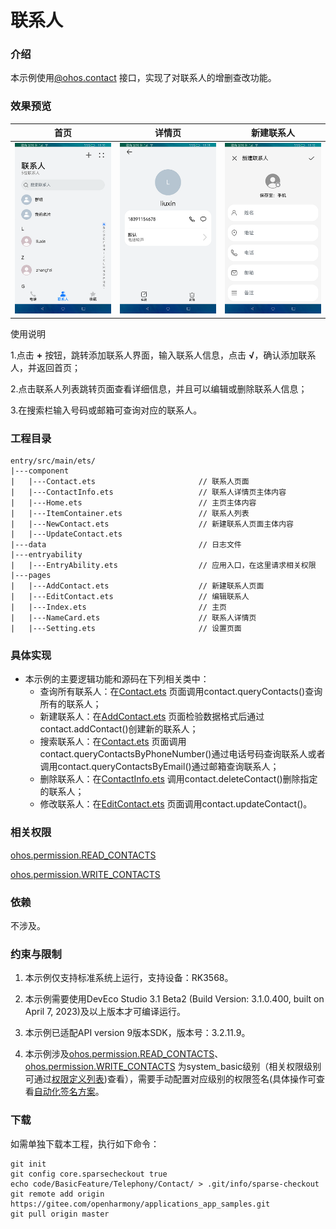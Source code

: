 # 联系人

### 介绍

本示例使用[@ohos.contact](https://docs.openharmony.cn/pages/v4.1/zh-cn/application-dev/reference/apis-contacts-kit/js-apis-contact.md)
接口，实现了对联系人的增删查改功能。

### 效果预览

|首页|详情页|新建联系人|
|-----|-----|-----|
|![](screenshots/device/main.png) |![](screenshots/device/details.png)|![](screenshots/device/add.png)|

使用说明

1.点击 **+** 按钮，跳转添加联系人界面，输入联系人信息，点击 **√**，确认添加联系人，并返回首页；

2.点击联系人列表跳转页面查看详细信息，并且可以编辑或删除联系人信息；

3.在搜索栏输入号码或邮箱可查询对应的联系人。

### 工程目录
```
entry/src/main/ets/
|---component
|   |---Contact.ets                       // 联系人页面
|   |---ContactInfo.ets                   // 联系人详情页主体内容
|   |---Home.ets                          // 主页主体内容
|   |---ItemContainer.ets                 // 联系人列表
|   |---NewContact.ets                    // 新建联系人页面主体内容
|   |---UpdateContact.ets
|---data                                  // 日志文件
|---entryability                          
|   |---EntryAbility.ets                  // 应用入口，在这里请求相关权限
|---pages
|   |---AddContact.ets                    // 新建联系人页面
|   |---EditContact.ets                   // 编辑联系人
|   |---Index.ets                         // 主页
|   |---NameCard.ets                      // 联系人详情页
|   |---Setting.ets                       // 设置页面
```

### 具体实现
* 本示例的主要逻辑功能和源码在下列相关类中：
  * 查询所有联系人：在[Contact.ets](entry/src/main/ets/component/Contact.ets)
    页面调用contact.queryContacts()查询所有的联系人；
  * 新建联系人：在[AddContact.ets](entry/src/main/ets/pages/AddContact.ets)
    页面检验数据格式后通过contact.addContact()创建新的联系人；
  * 搜索联系人：在[Contact.ets](entry/src/main/ets/component/Contact.ets)
    页面调用contact.queryContactsByPhoneNumber()通过电话号码查询联系人或者调用contact.queryContactsByEmail()通过邮箱查询联系人；
  * 删除联系人：在[ContactInfo.ets](entry/src/main/ets/component/ContactInfo.ets)
    调用contact.deleteContact()删除指定的联系人；
  * 修改联系人：在[EditContact.ets](entry/src/main/ets/pages/EditContact.ets)
    页面调用contact.updateContact()。

### 相关权限

[ohos.permission.READ_CONTACTS](https://gitee.com/openharmony/docs/blob/master/zh-cn/application-dev/security/AccessToken/permissions-for-system-apps.md#ohospermissionread_contacts)

[ohos.permission.WRITE_CONTACTS](https://gitee.com/openharmony/docs/blob/master/zh-cn/application-dev/security/AccessToken/permissions-for-system-apps.md#ohospermissionwrite_contacts)

### 依赖

不涉及。

### 约束与限制

1. 本示例仅支持标准系统上运行，支持设备：RK3568。

2. 本示例需要使用DevEco Studio 3.1 Beta2 (Build Version: 3.1.0.400, built on April 7, 2023)及以上版本才可编译运行。

3. 本示例已适配API version 9版本SDK，版本号：3.2.11.9。

4. 本示例涉及[ohos.permission.READ_CONTACTS](https://gitee.com/openharmony/docs/blob/master/zh-cn/application-dev/security/AccessToken/permissions-for-system-apps.md#ohospermissionread_contacts)、[ohos.permission.WRITE_CONTACTS](https://gitee.com/openharmony/docs/blob/master/zh-cn/application-dev/security/AccessToken/permissions-for-system-apps.md#ohospermissionwrite_contacts) 为system_basic级别（相关权限级别可通过[权限定义列表](https://gitee.com/openharmony/docs/blob/master/zh-cn/application-dev/security/AccessToken/permissions-for-all.md))查看），需要手动配置对应级别的权限签名(具体操作可查看[自动化签名方案](https://gitee.com/openharmony/docs/blob/master/zh-cn/application-dev/security/hapsigntool-overview.md)。

### 下载

如需单独下载本工程，执行如下命令：

```
git init
git config core.sparsecheckout true
echo code/BasicFeature/Telephony/Contact/ > .git/info/sparse-checkout
git remote add origin https://gitee.com/openharmony/applications_app_samples.git
git pull origin master
```